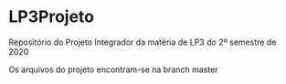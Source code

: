 # LP3Projeto
Repositório do Projeto Integrador da matéria de LP3 do 2º semestre de 2020

Os arquivos do projeto encontram-se na branch master
